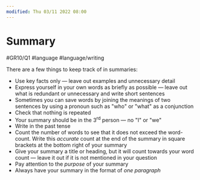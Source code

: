 ```yaml
---
modified: Thu 03/11 2022 08:00
---
```

# Summary
#GR10/Q1 #language #language/writing 

There are a few things to keep track of in summaries:
- Use key facts only — leave out examples and unnecessary detail
- Express yourself in your own words as briefly as possible — leave out what is redundant or unnecessary and write short sentences
- Sometimes you can save words by joining the meanings of two sentences by using a pronoun such as "who" or "what" as a conjunction
- Check that nothing is repeated
- Your summary should be in the 3<sup>rd</sup> person — no "I" or "we"
- Write in the past tense
- Count the number of words to see that it does not exceed the word-count. Write this *accurate* count at the end of the summary in square brackets at the bottom right of your summary
- Give your summary a title or heading, but it will count towards your word count — leave it out if it is not mentioned in your question
- Pay attention to the *purpose* of your summary
- Always have your summary in the format of *one paragraph*